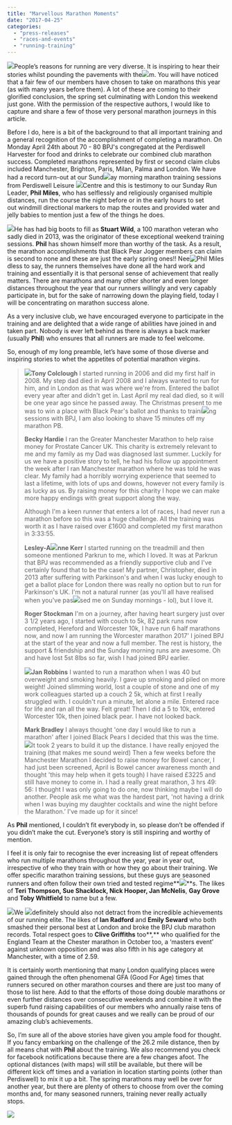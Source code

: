 ```yaml
---
title: "Marvellous Marathon Moments"
date: "2017-04-25"
categories: 
  - "press-releases"
  - "races-and-events"
  - "running-training"
---
```


![](https://bpj.org.uk/wp-content/uploads/2017/04/2000px-london_marathon-795x653.png)People’s reasons for running are very diverse. It is inspiring to hear their stories whilst pounding the pavements with the![](https://bpj.org.uk/wp-content/uploads/2017/04/Manchester.jpg)m. You will have noticed that a fair few of our members have chosen to take on marathons this year (as with many years before them). A lot of these are coming to their glorified conclusion, the spring set culminating with London this weekend just gone. With the permission of the respective authors, I would like to capture and share a few of those very personal marathon journeys in this article.

Before I do, here is a bit of the background to that all important training and a general recognition of the accomplishment of completing a marathon. On Monday April 24th about 70 - 80 BPJ's congregated at the Perdiswell Harvester for food and drinks to celebrate our combined club marathon success. Completed marathons represented by first or second claim clubs included Manchester, Brighton, Paris, Milan, Palma and London. We have had a record turn-out at our Sund![](https://bpj.org.uk/wp-content/uploads/2017/04/Paris-1.jpg)ay morning marathon training sessions from Perdiswell Leisure ![](https://bpj.org.uk/wp-content/uploads/2017/04/Brighton-1.png)Centre and this is testimony to our Sunday Run Leader, **Phil Miles**, who has selflessly and religiously organised multiple distances, run the course the night before or in the early hours to set out windmill directional markers to map the routes and provided water and jelly babies to mention just a few of the things he does.

![](https://bpj.org.uk/wp-content/uploads/2017/04/original-stuart-wild.jpg)He has had big boots to fill as **Stuart Wild**, a 100 marathon veteran who sadly died in 2013, was the originator of these exceptional weekend training sessions. **Phil** has shown himself more than worthy of the task. As a result, the marathon accomplishments that Black Pear Jogger members can claim is second to none and these are just the early spring ones!! Nee![Phil Miles](https://bpj.org.uk/wp-content/uploads/2012/05/phil-miles.jpg)dless to say, the runners themselves have done all the hard work and training and essentially it is that personal sense of achievement that really matters. There are marathons and many other shorter and even longer distances throughout the year that our runners willingly and very capably participate in, but for the sake of narrowing down the playing field, today I will be concentrating on marathon success alone.

As a very inclusive club, we have encouraged everyone to participate in the training and are delighted that a wide range of abilities have joined in and taken part. Nobody is ever left behind as there is always a back marker (usually **Phil**) who ensures that all runners are made to feel welcome.

So, enough of my long preamble, let’s have some of those diverse and inspiring stories to whet the appetites of potential marathon virgins.

> **![](https://bpj.org.uk/wp-content/uploads/2017/04/Tony-Colclough-795x795.jpg)Tony Colclough** I started running in 2006 and did my first half in 2008. My step dad died in April 2008 and I always wanted to run for him, and in London as that was where we're from. Entered the ballot every year after and didn't get in. Last April my real dad died, so it will be one year ago since he passed away. The Christmas present to me was to win a place with Black Pear's ballot and thanks to traini![](https://bpj.org.uk/wp-content/uploads/2017/04/Becky-449x800.jpg)ng sessions with BPJ, I am also looking to shave 15 minutes off my marathon PB.
> 
> **Becky Hardie** I ran the Greater Manchester Marathon to help raise money for Prostate Cancer UK. This charity is extremely relevant to me and my family as my Dad was diagnosed last summer. Luckily for us we have a positive story to tell, he had his follow up appointment the week after I ran Manchester marathon where he was told he was clear. My family had a horribly worrying experience that seemed to last a lifetime, with lots of ups and downs, however not every family is as lucky as us. By raising money for this charity I hope we can make more happy endings with great support along the way.
> 
> Although I'm a keen runner that enters a lot of races, I had never run a marathon before so this was a huge challenge. All the training was worth it as I have raised over £1600 and completed my first marathon in 3:33:55.
> 
> **Lesley-A![](https://bpj.org.uk/wp-content/uploads/2017/04/Lesley-Anne.jpg)nne Kerr** I started running on the treadmill and then someone mentioned Parkrun to me, which I loved. It was at Parkrun that BPJ was recommended as a friendly supportive club and I've certainly found that to be the case! My partner, Christopher, died in 2013 after suffering with Parkinson's and when I was lucky enough to get a ballot place for London there was really no option but to run for Parkinson's UK. I'm not a natural runner (as you'll all have realised when you've pas![](https://bpj.org.uk/wp-content/uploads/2017/04/Roger-S.jpg)sed me on Sunday mornings - lol), but I love it.
> 
> **Roger Stockman** I'm on a journey, after having heart surgery just over 3 1/2 years ago, I started with couch to 5k, 82 park runs now completed, Hereford and Worcester 10k, I have run 6 half marathons now, and now I am running the Worcester marathon 2017' I joined BPJ at the start of the year and now a full member. The rest is history, the support & friendship and the Sunday morning runs are awesome. Oh and have lost 5st 8lbs so far, wish I had joined BPJ earlier.
> 
> **![](https://bpj.org.uk/wp-content/uploads/2017/04/Jan-795x794.jpg)Jan Robbins** I wanted to run a marathon when I was 40 but overweight and smoking heavily. I gave up smoking and piled on more weight! Joined slimming world, lost a couple of stone and one of my work colleagues started up a couch 2 5k, which at first I really struggled with. I couldn't run a minute, let alone a mile. Entered race for life and ran all the way. Felt great! Then I did a 5 to 10k, entered Worcester 10k, then joined black pear. I have not looked back.
> 
> **Mark Bradley** I always thought 'one day I would like to run a marathon' after I joined Black Pears I decided that this was the time. ![](https://bpj.org.uk/wp-content/uploads/2017/04/Mark-B-795x795.jpg)It took 2 years to build it up the distance. I have really enjoyed the training (that makes me sound weird) Then a few weeks before the Manchester Marathon I decided to raise money for Bowel cancer, I had just been screened, April is Bowel cancer awareness month and thought 'this may help when it gets tough) I have raised £3225 and still have money to come in. I had a really great marathon, 3 hrs 49: 56: I thought I was only going to do one, now thinking maybe I will do another. People ask me what was the hardest part, 'not having a drink when I was buying my daughter cocktails and wine the night before the Marathon.’ I've made up for it since!

As **Phil** mentioned, I couldn’t fit everybody in, so please don’t be offended if you didn’t make the cut. Everyone’s story is still inspiring and worthy of mention.

I feel it is only fair to recognise the ever increasing list of repeat offenders who run multiple marathons throughout the year, year in year out, irrespective of who they train with or how they go about their training. We offer specific marathon training sessions, but these guys are seasoned runners and often follow their own tried and tested regime**![](https://bpj.org.uk/wp-content/uploads/2017/04/Clive-G-600x800.jpg)**s. The likes of **Teri Thompson, Sue Shacklock, Nick Hooper, Jan McNelis**, **Gay Grove** and **Toby Whitfield** to name but a few.

![](https://bpj.org.uk/wp-content/uploads/2017/04/Ian-London.jpg)We ![](https://bpj.org.uk/wp-content/uploads/2017/04/Emily-London.jpg)definitely should also not detract from the incredible achievements of our running elite. The likes of **Ian Radford** and **Emily Seward** who both smashed their personal best at London and broke the BPJ club marathon records. Total respect goes to **Clive Griffiths** too**,** who qualified for the England Team at the Chester marathon in October too, a ‘masters event’ against unknown opposition and was also fifth in his age category at Manchester, with a time of 2.59.

It is certainly worth mentioning that many London qualifying places were gained through the often phenomenal GFA (Good For Age) times that runners secured on other marathon courses and there are just too many of those to list here. Add to that the efforts of those doing double marathons or even further distances over consecutive weekends and combine it with the superb fund raising capabilities of our members who annually raise tens of thousands of pounds for great causes and we really can be proud of our amazing club’s achievements.

So, I’m sure all of the above stories have given you ample food for thought. If you fancy embarking on the challenge of the 26.2 mile distance, then by all means chat with **Phil** about the training. We also recommend you check for facebook notifications because there are a few changes afoot. The optional distances (with maps) will still be available, but there will be different kick off times and a variation in location starting points (other than Perdiswell) to mix it up a bit. The spring marathons may well be over for another year, but there are plenty of others to choose from over the coming months and, for many seasoned runners, training never really actually stops.

![](https://bpj.org.uk/wp-content/uploads/2017/04/Supporters-795x380.png)

